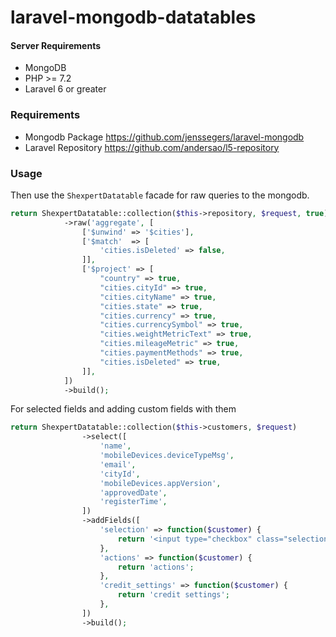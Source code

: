 # laravel-mongodb-datatables

#### Server Requirements
+ MongoDB
+ PHP >= 7.2
+ Laravel 6 or greater

### Requirements
+ Mongodb Package
https://github.com/jenssegers/laravel-mongodb
+ Laravel Repository 
https://github.com/andersao/l5-repository
### Usage

Then use the `ShexpertDatatable` facade for raw queries to the mongodb.

```php
return ShexpertDatatable::collection($this->repository, $request, true)
            ->raw('aggregate', [
                ['$unwind' => '$cities'],
                ['$match'  => [
                    'cities.isDeleted' => false,
                ]],
                ['$project' => [
                    "country" => true,
                    "cities.cityId" => true,
                    "cities.cityName" => true,
                    "cities.state" => true,
                    "cities.currency" => true,
                    "cities.currencySymbol" => true,
                    "cities.weightMetricText" => true,
                    "cities.mileageMetric" => true,
                    "cities.paymentMethods" => true,
                    "cities.isDeleted" => true,
                ]],
            ])
            ->build();
```

For selected fields and adding custom fields with them

```php
return ShexpertDatatable::collection($this->customers, $request)
                ->select([
                    'name',
                    'mobileDevices.deviceTypeMsg',
                    'email',
                    'cityId',
                    'mobileDevices.appVersion',
                    'approvedDate',
                    'registerTime',
                ])
                ->addFields([
                    'selection' => function($customer) {
                        return '<input type="checkbox" class="selection" value="'. $customer->_id .'" />';
                    },
                    'actions' => function($customer) {
                        return 'actions';
                    },
                    'credit_settings' => function($customer) {
                        return 'credit settings';
                    },
                ])
                ->build();
```
